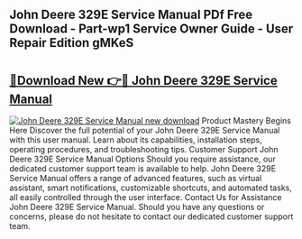 ## John Deere 329E Service Manual PDf Free Download - Part-wp1 Service Owner Guide - User Repair Edition gMKeS

# <h2><a href="http://bc92275.oget.top/?id=John+Deere+329E+Service+Manual">🔗Download New 👉🔴 John Deere 329E Service Manual</a></h2>

[![John Deere 329E Service Manual new download](https://i.imgur.com/5g1atiW.png)](http://bc92275.oget.top/?id=John+Deere+329E+Service+Manual)
Product Mastery Begins Here Discover the full potential of your John Deere 329E Service Manual with this user manual. Learn about its capabilities, installation steps, operating procedures, and troubleshooting tips. Customer Support John Deere 329E Service Manual Options Should you require assistance, our dedicated customer support team is available to help. John Deere 329E Service Manual offers a range of advanced features, such as virtual assistant, smart notifications, customizable shortcuts, and automated tasks, all easily controlled through the user interface. Contact Us for Assistance John Deere 329E Service Manual. Should you have any questions or concerns, please do not hesitate to contact our dedicated customer support team.
